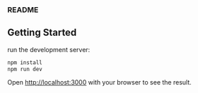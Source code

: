 ### README

<!-- [Visit Demo Site](https://bogoda-tz.vercel.app/) -->

## Getting Started

run the development server:

```bash
npm install
npm run dev
```

Open [http://localhost:3000](http://localhost:3000) with your browser to see the result.